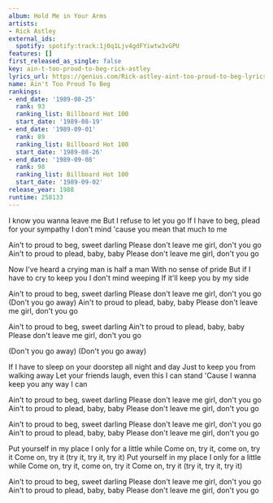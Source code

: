 ```yaml
---
album: Hold Me in Your Arms
artists:
- Rick Astley
external_ids:
  spotify: spotify:track:1j0q1Ljv4gdFYiwtw3vGPU
features: []
first_released_as_single: false
key: ain-t-too-proud-to-beg-rick-astley
lyrics_url: https://genius.com/Rick-astley-aint-too-proud-to-beg-lyrics
name: Ain't Too Proud To Beg
rankings:
- end_date: '1989-08-25'
  rank: 93
  ranking_list: Billboard Hot 100
  start_date: '1989-08-19'
- end_date: '1989-09-01'
  rank: 89
  ranking_list: Billboard Hot 100
  start_date: '1989-08-26'
- end_date: '1989-09-08'
  rank: 98
  ranking_list: Billboard Hot 100
  start_date: '1989-09-02'
release_year: 1988
runtime: 258133
---
```

I know you wanna leave me
But I refuse to let you go
If I have to beg, plead for your sympathy
I don't mind 'cause you mean that much to me

Ain't to proud to beg, sweet darling
Please don't leave me girl, don't you go
Ain't to proud to plead, baby, baby
Please don't leave me girl, don't you go

Now I've heard a crying man is half a man
With no sense of pride
But if I have to cry to keep you
I don't mind weeping
If it'll keep you by my side

Ain't to proud to beg, sweet darling
Please don't leave me girl, don't you go
(Don't you go away)
Ain't to proud to plead, baby, baby
Please don't leave me girl, don't you go

Ain't to proud to beg, sweet darling
Ain't to proud to plead, baby, baby
Please don't leave me girl, don't you go

(Don't you go away)
(Don't you go away)

If I have to sleep on your doorstep all night and day
Just to keep you from walking away
Let your friends laugh, even this I can stand
'Cause I wanna keep you any way I can

Ain't to proud to beg, sweet darling
Please don't leave me girl, don't you go
Ain't to proud to plead, baby, baby
Please don't leave me girl, don't you go

Ain't to proud to beg, sweet darling
Please don't leave me girl, don't you go
Ain't to proud to plead, baby, baby
Please don't leave me girl, don't you go

Put yourself in my place
I only for a little while
Come on, try it, come on, try it
Come on, try it (try it, try it, try it)
Put yourself in my place
I only for a little while
Come on, try it, come on, try it
Come on, try it (try it, try it, try it)

Ain't to proud to beg, sweet darling
Please don't leave me girl, don't you go
Ain't to proud to plead, baby, baby
Please don't leave me girl, don't you go
